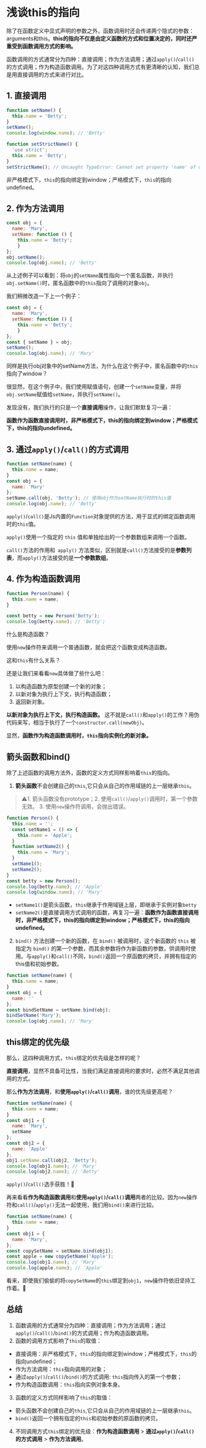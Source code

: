 # 浅谈this的指向

除了在函数定义中显式声明的参数之外，函数调用时还会传递两个隐式的参数：arguments和this。**this的指向不仅是由定义函数的方式和位置决定的，同时还严重受到函数调用方式的影响。**

函数调用的方式通常分为四种：直接调用；作为方法调用；通过`apply()`/`call()`的方式调用；作为构造函数调用。为了对这四种调用方式有更清晰的认知，我们总是用直接调用的方式来进行对比。

## 1. 直接调用

```js
function setName() {
  this.name = 'Betty';
}
setName();
console.log(window.name); // 'Betty'

function setStrictName() {
  'use strict';
  this.name = 'Betty';
}
setStrictName(); // Uncaught TypeError: Cannot set property 'name' of undefined
```

非严格模式下，`this`的指向绑定到window；严格模式下，`this`的指向undefined。

## 2. 作为方法调用

```js
const obj = {
  name: 'Mary',
  setName: function () {
  	this.name = 'Betty';
	}
};
obj.setName();
console.log(obj.name); // 'Betty'
```

从上述例子可以看到：将`obj`的`setName`属性指向一个匿名函数，并执行`obj.setName()`时，匿名函数中的`this`指向了调用的对象`obj`。

我们稍微改造一下上一个例子：

```js
const obj = {
  name: 'Mary',
  setName: function () {
  	this.name = 'Betty';
	}
};
const { setName } = obj;
setName();
console.log(obj.name); // 'Mary'
```

同样是执行obj对象中的setName方法，为什么在这个例子中，匿名函数中的`this`指向了window？

很显然，在这个例子中，我们使用赋值语句，创建一个`setName`变量，并将`obj.setName`赋值给`setName`，并执行`setName()`。

发现没有，我们执行的只是一个**直接调用**操作，让我们默默复习一遍：

**函数作为函数直接调用时，非严格模式下，this的指向绑定到window；严格模式下，this的指向undefined。**

## 3. 通过`apply()`/`call()`的方式调用

```js
function setName(name) {
  this.name = name;
}
const obj = {
  name: 'Mary'
};
setName.call(obj, 'Betty'); // 使用obj作为setName执行时的this值
console.log(obj.name); // 'Betty'
```

`apply()`/`call()`是Js内置的`Function`对象提供的方法，用于显式的绑定函数调用时的`this`值。

`apply()`使用一个指定的 `this` 值和单独给出的一个参数数组来调用一个函数。

`call()`方法的作用和` apply()` 方法类似，区别就是`call()`方法接受的是**参数列表**，而`apply()`方法接受的是**一个参数数组**。

## 4. 作为构造函数调用

```js
function Person(name) {
  this.name = name;
}

const betty = new Person('Betty');
console.log(betty.name); // 'Betty';
```

什么是构造函数？

使用`new`操作符来调用一个普通函数，就会把这个函数变成构造函数。

这和`this`有什么关系？

还是让我们来看看`new`具体做了些什么吧：

1. 以构造函数为原型创建一个新的对象；
2. 以新对象为执行上下文，执行构造函数；
3. 返回新对象。

**以新对象为执行上下文，执行构造函数。** 这不就是`call()`和`apply()`的工作？用伪代码来写，相当于执行了一个`constructor.call(newObj)`。

显然，**函数作为构造函数调用时，`this`指向实例化的新对象。**

## 箭头函数和bind()

除了上述函数的调用方法外，函数的定义方式同样影响着`this`的指向。

1. **箭头函数**不会创建自己的`this`,它只会从自己的作用域链的上一层继承`this`。 

> ⚠️1. 箭头函数没有prototype；2. 使用`call()`/`apply()`调用时，第一个参数无效。 3. 使用`new`操作符调用，会抛出错误。

```js
function Person() {
  this.name = '';
  const setName1 = () => {
    this.name = 'Apple';
  }
  function setName2() {
    this.name = 'Mary';
  }
  setName1();
  setName2();
}
const betty = new Person();
console.log(betty.name); // 'Apple'
console.log(window.name); // 'Mary'
```

- `setName1()`是箭头函数，`this`继承于作用域链上层，即继承于实例对象`betty`
- `setName2()`是直接调用方式调用的函数，再复习一遍：**函数作为函数直接调用时，非严格模式下，this的指向绑定到window；严格模式下，this的指向undefined。**

2.  `bind()` 方法创建一个新的函数，在 `bind()` 被调用时，这个新函数的 `this` 被指定为 `bind()` 的第一个参数，而其余参数将作为新函数的参数，供调用时使用。与`apply()`和`call()`不同，`bind()`返回一个原函数的拷贝，并拥有指定的this值和初始参数。

```js
function setName(name) {
  this.name = name;
}
const obj = {
  name: ''
};
const bindSetName = setName.bind(obj);
bindSetName('Mary');
console.log(obj.name); // 'Mary'
```

## this绑定的优先级

那么，这四种调用方式，`this`绑定的优先级是怎样的呢？

**直接调用**，显然不具备可比性，当我们满足直接调用的要求时，必然不满足其他调用的方式。

那么**作为方法调用**，和**使用`apply()`/`call()`调用**，谁的优先级更高呢？

```js
function setName(name) {
  this.name = name;
}
const obj1 = {
  name: 'Mary',
  setName
};
const obj2 = {
  name: 'Apple'
};
obj1.setName.call(obj2, 'Betty'); 
console.log(obj1.name); // 'Mary'
console.log(obj2.name); // 'Betty'
```

`apply()`/`call()`选手获胜！💯

再来看看**作为构造函数调用**和**使用`apply()`/`call()`调用**两者的比较。因为`new`操作符和`call()`/`apply()`无法一起使用，我们用`bind()`来进行比较。

```js
function setName(name) {
  this.name = name;
}
const obj1 = {
  name: 'Mary',
};
const copySetName = setName.bind(obj1);
const apple = new copySetName('Apple');
console.log(obj1.name); // 'Mary'
console.log(apple.name); // 'Apple'
```

看来，即使我们偷偷的将`copySetName`的`this`绑定到`obj1`，`new`操作符依旧坚持工作着。💯

## 总结

1. 函数调用的方式通常分为四种：直接调用；作为方法调用；通过`apply()`/`call()`/`bind()`的方式调用；作为构造函数调用。
2. 函数的调用方式影响了`this`的取值：

- 直接调用：非严格模式下，`this`的指向绑定到window；严格模式下，`this`的指向undefined；
- 作为方法调用：`this`指向调用的对象；
- 通过`apply()`/`call()`/`bind()`的方式调用: `this`指向传入的第一个参数；
- 作为构造函数调用：`this`指向实例对象本身。

3. 函数的定义方式同样影响了`this`的取值：

- 箭头函数不会创建自己的`this`,它只会从自己的作用域链的上一层继承`this`。
- `bind()`返回一个拥有指定的`this`和初始参数的原函数的拷贝。

4. 不同调用方式`this`绑定的优先级：**作为构造函数调用** > **通过`apply()`/`call()`的方式调用** > **作为方法调用**。



